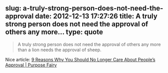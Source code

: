 slug: a-truly-strong-person-does-not-need-the-approval
date: 2012-12-13 17:27:26
title: A truly strong person does not need the approval of others any more...
type: quote
---

> A truly strong person does not need the approval of others any more than a lion needs the approval of sheep.

Nice article: [9 Reasons Why You Should No Longer Care About People’s Approval | Purpose Fairy](http://www.purposefairy.com/5212/9-reasons-why-you-should-no-longer-care-about-peoples-approval/)

